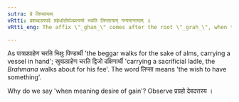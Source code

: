 ```yaml
---
sutra: प्रे लिप्सायाम्
vRtti: प्रशब्दउपपदे ग्रहेर्धातोर्घञ्प्रत्ययो भवति लिप्सायाम् गम्यमानायाम् ॥
vRtti_eng: The affix \"_ghan_\" comes after the root \"_grah_\", when the word \"_pra_\" is in composition, and the sense denoted is the desire of acquisition.

---
```

As पात्रप्रग्राहेण चरति भिक्षुः पिण्डार्थी 'the beggar walks for the sake of alms, carrying a vessel in hand'; स्रुवप्रग्राहेण चरति द्विजो दक्षिणार्थी 'carrying a sacrificial ladle, the _Brahmana_ walks about for his fee'. The word लिप्सा means 'the wish to have something'.

Why do we say 'when meaning desire of gain'? Observe प्रग्रहो देवदत्तस्य ।